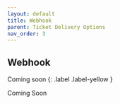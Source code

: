 ```yaml
---
layout: default
title: Webhook
parent: Ticket Delivery Options
nav_order: 3
---
```


## Webhook
Coming soon
{: .label .label-yellow }

<span class="label label-yellow">Coming Soon</span>
